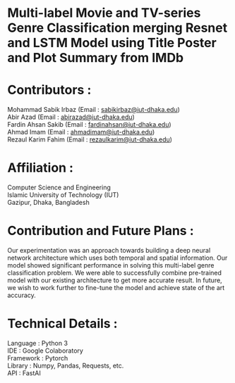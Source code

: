 # Multi-label Movie and TV-series Genre Classification merging Resnet and LSTM Model using Title Poster and Plot Summary from IMDb

# Contributors : 
Mohammad Sabik Irbaz (Email : sabikirbaz@iut-dhaka.edu) <br/> 
Abir Azad (Email : abirazad@iut-dhaka.edu) <br/> 
Fardin Ahsan Sakib (Email : fardinahsan@iut-dhaka.edu) <br/> 
Ahmad Imam (Email : ahmadimam@iut-dhaka.edu) <br/> 
Rezaul Karim Fahim (Email : rezaulkarim@iut-dhaka.edu) <br/>

# Affiliation :
Computer Science and Engineering <br/>
Islamic University of Technology (IUT) <br/>
Gazipur, Dhaka, Bangladesh 

# Contribution and Future Plans :
Our experimentation was an approach towards building a deep
neural network architecture which uses both temporal and spatial information. Our model showed significant performance
in solving this multi-label genre classification problem. We
were able to successfully combine pre-trained model with our
existing architecture to get more accurate result.  In future, we
wish to work further to fine-tune the model and achieve state
of the art accuracy.

# Technical Details :
Language : Python 3 <br/>
IDE : Google Colaboratory <br/>
Framework : Pytorch <br/>
Library : Numpy, Pandas, Requests, etc. <br/>
API : FastAI
